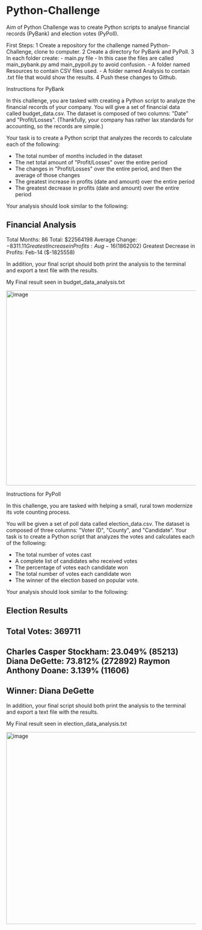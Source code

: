 # Python-Challenge

Aim of Python Challenge was to create Python scripts to analyse financial records (PyBank) and election votes (PyPoll).

First Steps:
  1 Create a repository for the challenge named Python-Challenge, clone to computer.
  2 Create a directory for PyBank and PyPoll.
  3 In each folder create:
    - main.py file - In this case the files are called main_pybank.py amd main_pypoll.py to avoid confusion.
    - A folder named Resources to contain CSV files used.
    - A folder named Analysis to contain .txt file that would show the results.
  4 Push these changes to Github.
  
Instructions for PyBank

In this challenge, you are tasked with creating a Python script to analyze the financial records of your company. You will give a set of financial data called budget_data.csv. The dataset is composed of two columns: "Date" and "Profit/Losses". (Thankfully, your company has rather lax standards for accounting, so the records are simple.)

Your task is to create a Python script that analyzes the records to calculate each of the following:
  - The total number of months included in the dataset
  - The net total amount of "Profit/Losses" over the entire period
  - The changes in "Profit/Losses" over the entire period, and then the average of those changes
  - The greatest increase in profits (date and amount) over the entire period
  - The greatest decrease in profits (date and amount) over the entire period


Your analysis should look similar to the following:

Financial Analysis
----------------------------
Total Months: 86
Total: $22564198
Average Change: $-8311.11
Greatest Increase in Profits: Aug-16 ($1862002)
Greatest Decrease in Profits: Feb-14 ($-1825558)

In addition, your final script should both print the analysis to the terminal and export a text file with the results.

My Final result seen in budget_data_analysis.txt


<img width="518" alt="image" src="https://user-images.githubusercontent.com/111789352/191099258-018ba020-dcf2-4cf2-95b2-eab93a732968.png">


Instructions for PyPoll

In this challenge, you are tasked with helping a small, rural town modernize its vote counting process.

You will be given a set of poll data called election_data.csv. The dataset is composed of three columns: "Voter ID", "County", and "Candidate". Your task is to create a Python script that analyzes the votes and calculates each of the following:
  - The total number of votes cast
  - A complete list of candidates who received votes
  - The percentage of votes each candidate won
  - The total number of votes each candidate won
  - The winner of the election based on popular vote.


Your analysis should look similar to the following:

Election Results
-------------------------
Total Votes: 369711
-------------------------
Charles Casper Stockham: 23.049% (85213)
Diana DeGette: 73.812% (272892)
Raymon Anthony Doane: 3.139% (11606)
-------------------------
Winner: Diana DeGette
-------------------------

In addition, your final script should both print the analysis to the terminal and export a text file with the results.

My Final result seen in election_data_analysis.txt


<img width="510" alt="image" src="https://user-images.githubusercontent.com/111789352/191099745-e9cf2f61-c3a7-402c-afdf-4782f2d8b6f5.png">



